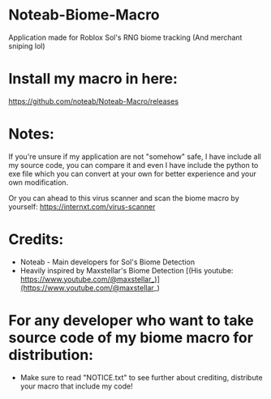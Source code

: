 # Noteab-Biome-Macro
Application made for Roblox Sol's RNG biome tracking (And merchant sniping lol)

# Install my macro in here:
https://github.com/noteab/Noteab-Macro/releases

# Notes:
If you're unsure if my application are not "somehow" safe, I have include all my source code, you can compare it and even I have include the python to exe file which you can convert at your own for better experience and your own modification.

Or you can ahead to this virus scanner and scan the biome macro by yourself: https://internxt.com/virus-scanner

# Credits:
- Noteab - Main developers for Sol's Biome Detection
- Heavily inspired by Maxstellar's Biome Detection [(His youtube: https://www.youtube.com/@maxstellar_)](https://www.youtube.com/@maxstellar_)

# For any developer who want to take source code of my biome macro for distribution:
- Make sure to read "NOTICE.txt" to see further about crediting, distribute your macro that include my code!
